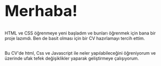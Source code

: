 <h1 style="font-size: 50px">Merhaba!</h1>
<p>HTML ve CSS öğrenmeye yeni başladım ve bunları öğrenmek için bana bir proje lazımdı. Ben de basit olması için bir CV hazırlamayı tercih ettim. </p>
 
<br>Bu CV'de html, Css ve Javascript ile neler yapılabileceğini öğreniyorum ve üzerinde ufak tefek değişiklikler yaparak geliştirmeye çalışıyorum.
